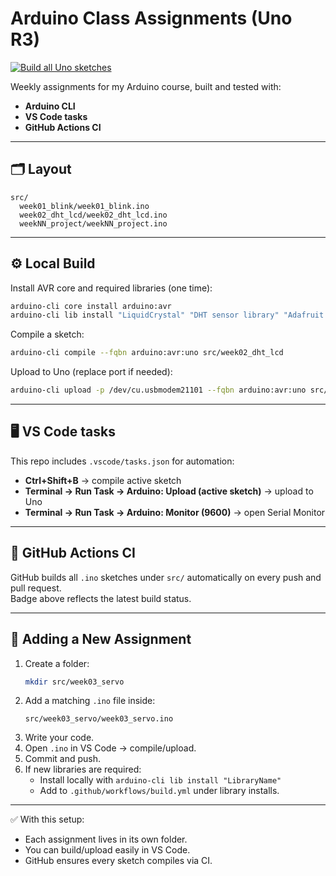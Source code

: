 # Arduino Class Assignments (Uno R3)

[![Build all Uno sketches](https://github.com/xl6294/SE2025-xl6294/actions/workflows/build.yml/badge.svg?branch=main)](https://github.com/<user>/<repo>/actions/workflows/build.yml)

Weekly assignments for my Arduino course, built and tested with:
- **Arduino CLI**
- **VS Code tasks**
- **GitHub Actions CI**

---

## 🗂 Layout
```
src/
  week01_blink/week01_blink.ino
  week02_dht_lcd/week02_dht_lcd.ino
  weekNN_project/weekNN_project.ino
```

---

## ⚙️ Local Build

Install AVR core and required libraries (one time):
```bash
arduino-cli core install arduino:avr
arduino-cli lib install "LiquidCrystal" "DHT sensor library" "Adafruit Unified Sensor"
```

Compile a sketch:
```bash
arduino-cli compile --fqbn arduino:avr:uno src/week02_dht_lcd
```

Upload to Uno (replace port if needed):
```bash
arduino-cli upload -p /dev/cu.usbmodem21101 --fqbn arduino:avr:uno src/week02_dht_lcd
```

---

## 🖥️ VS Code tasks

This repo includes `.vscode/tasks.json` for automation:

- **Ctrl+Shift+B** → compile active sketch  
- **Terminal → Run Task → Arduino: Upload (active sketch)** → upload to Uno  
- **Terminal → Run Task → Arduino: Monitor (9600)** → open Serial Monitor  

---

## 🤖 GitHub Actions CI

GitHub builds all `.ino` sketches under `src/` automatically on every push and pull request.  
Badge above reflects the latest build status.

---

## 📝 Adding a New Assignment

1. Create a folder:
   ```bash
   mkdir src/week03_servo
   ```
2. Add a matching `.ino` file inside:
   ```
   src/week03_servo/week03_servo.ino
   ```
3. Write your code.  
4. Open `.ino` in VS Code → compile/upload.  
5. Commit and push.  
6. If new libraries are required:  
   - Install locally with `arduino-cli lib install "LibraryName"`  
   - Add to `.github/workflows/build.yml` under library installs.  

---

✅ With this setup:
- Each assignment lives in its own folder.  
- You can build/upload easily in VS Code.  
- GitHub ensures every sketch compiles via CI.  

